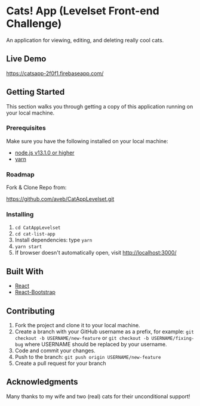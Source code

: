 # Cats! App (Levelset Front-end Challenge)

An application for viewing, editing, and deleting really cool cats.

## Live Demo

<https://catsapp-2f0f1.firebaseapp.com/>

## Getting Started

This section walks you through getting a copy of this application running on your local machine.

### Prerequisites

Make sure you have the following installed on your local machine:
 - [node.js v13.1.0 or higher](https://nodejs.org/en/)
 - [yarn](https://yarnpkg.com/lang/en/docs/install/#mac-stable)

### Roadmap

Fork & Clone Repo from:

<https://github.com/aveb/CatAppLevelset.git>

### Installing

1. `cd CatAppLevelset`
1. `cd cat-list-app`
2. Install dependencies: type `yarn`
3. `yarn start`
4. If browser doesn't automatically open, visit <http://localhost:3000/>

## Built With

 * [React](https://reactjs.org/)
 * [React-Bootstrap](https://react-bootstrap-v3.netlify.com/)

## Contributing

1. Fork the project and clone it to your local machine.
2. Create a branch with your GitHub username as a prefix, for example: `git checkout -b USERNAME/new-feature` or `git checkout -b USERNAME/fixing-bug` where USERNAME should be replaced by your username.
3. Code and commit your changes.
4. Push to the branch: `git push origin USERNAME/new-feature`
5. Create a pull request for your branch

## Acknowledgments

Many thanks to my wife and two (real) cats for their unconditional support!

